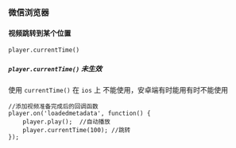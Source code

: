 ### 微信浏览器

#### 视频跳转到某个位置

```
player.currentTime()
```

##### `player.currentTime()` 未生效

使用 `currentTime()` 在 `ios` 上 不能使用，安卓端有时能用有时不能使用

```
//添加视频准备完成后的回调函数
player.on('loadedmetadata', function() {
	player.play();  //自动播放
	player.currentTime(100); //跳转
});
```

